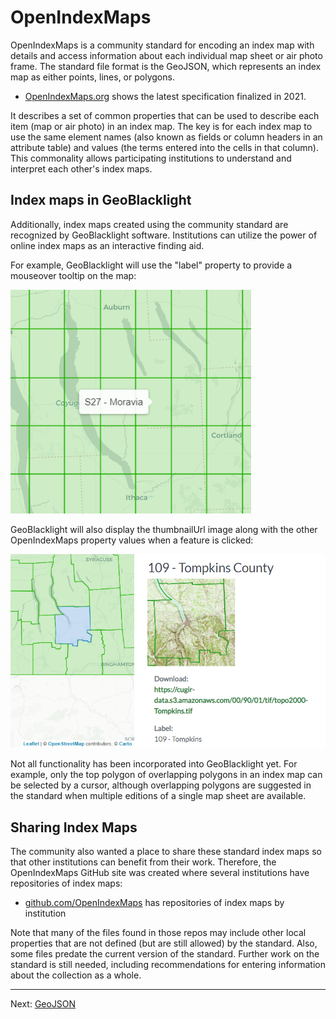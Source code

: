 # OpenIndexMaps

OpenIndexMaps is a community standard for encoding an index map with details and access information about each individual map sheet or air photo frame.  The standard file format is the GeoJSON, which represents an index map as either points, lines, or polygons.

- [OpenIndexMaps.org](https://openindexmaps.org/specification/1.0.0) shows the latest specification finalized in 2021.

It describes a set of common properties that can be used to describe each item (map or air photo) in an index map.  The key is for each index map to use the same element names (also known as fields or column headers in an attribute table) and values (the terms entered into the cells in that column).  This commonality allows participating institutions to understand and interpret each other's index maps.

## Index maps in GeoBlacklight

Additionally, index maps created using the community standard are recognized by GeoBlacklight software.  Institutions can utilize the power of online index maps as an interactive finding aid.

For example, GeoBlacklight will use the "label" property to provide a mouseover tooltip on the map:

![label used as tooltip](/image/label-tooltip.png)

GeoBlacklight will also display the thumbnailUrl image along with the other OpenIndexMaps property values when a feature is clicked:

![GeoBlacklight index map click](/image/gbl-click.png)

Not all functionality has been incorporated into GeoBlacklight yet.  For example, only the top polygon of overlapping polygons in an index map can be selected by a cursor, although overlapping polygons are suggested in the standard when multiple editions of a single map sheet are available.  

## Sharing Index Maps

The community also wanted a place to share these standard index maps so that other institutions can benefit from their work.  Therefore, the OpenIndexMaps GitHub site was created where several institutions have repositories of index maps:

- [github.com/OpenIndexMaps](https://github.com/OpenIndexMaps) has repositories of index maps by institution

Note that many of the files found in those repos may include other local properties that are not defined (but are still allowed) by the standard.  Also, some files predate the current version of the standard.
  Further work on the standard is still needed, including recommendations for entering information about the collection as a whole.  

----

Next: [GeoJSON](geojson)
